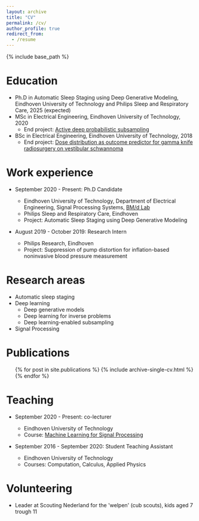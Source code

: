 ```yaml
---
layout: archive
title: "CV"
permalink: /cv/
author_profile: true
redirect_from:
  - /resume
---
```


{% include base_path %}

Education
======
* Ph.D in Automatic Sleep Staging using Deep Generative Modeling, Eindhoven University of Technology and Philips Sleep and Respiratory Care, 2025 (expected)
* MSc in Electrical Engineering, Eindhoven University of Technology, 2020
  * End project: [Active deep probabilistic subsampling](https://hansvangorp.github.io/publication/2021-07-01)
* BSc in Electrical Engineering, Eindhoven University of Technology, 2018
  * End project: [Dose distribution as outcome predictor for gamma knife radiosurgery on vestibular schwannoma](https://hansvangorp.github.io/publication/2019-03-01)

Work experience
======
* September 2020 - Present: Ph.D Candidate
  * Eindhoven University of Technology, Department of Electrical Engineering, Signal Processing Systems, [BM/d Lab](https://www.tue.nl/en/research/research-groups/signal-processing-systems/biomedical-diagnostics-lab/)
  * Philips Sleep and Respiratory Care, Eindhoven
  * Project: Automatic Sleep Staging using Deep Generative Modeling

* August 2019 - October 2019: Research Intern
  * Philips Research, Eindhoven
  * Project: Suppression of pump distortion for inflation-based noninvasive blood pressure measurement
  
Research areas
======
* Automatic sleep staging
* Deep learning
  * Deep generative models
  * Deep learning for inverse problems
  * Deep learning-enabled subsampling 
* Signal Processing

Publications
======
  <ul>{% for post in site.publications %}
    {% include archive-single-cv.html %}
  {% endfor %}</ul>
  
Teaching
======
* September 2020 - Present: co-lecturer
  * Eindhoven University of Technology
  * Course: [Machine Learning for Signal Processing](https://hansvangorp.github.io/teaching/)

* September 2016 - September 2020: Student Teaching Assistant
  * Eindhoven University of Technology
  * Courses: Computation, Calculus, Applied Physics

  
Volunteering
======
* Leader at Scouting Nederland for the 'welpen' (cub scouts), kids aged 7 trough 11